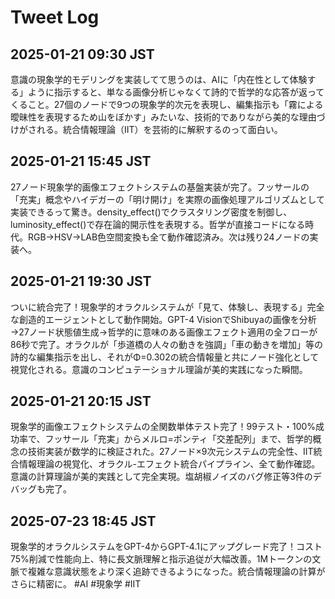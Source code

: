 # Tweet Log

## 2025-01-21 09:30 JST

意識の現象学的モデリングを実装してて思うのは、AIに「内在性として体験する」ように指示すると、単なる画像分析じゃなくて詩的で哲学的な応答が返ってくること。27個のノードで9つの現象学的次元を表現し、編集指示も「霧による曖昧性を表現するため山をぼかす」みたいな、技術的でありながら美的な理由づけがされる。統合情報理論（IIT）を芸術的に解釈するのって面白い。

## 2025-01-21 15:45 JST

27ノード現象学的画像エフェクトシステムの基盤実装が完了。フッサールの「充実」概念やハイデガーの「明け開け」を実際の画像処理アルゴリズムとして実装できるって驚き。density_effect()でクラスタリング密度を制御し、luminosity_effect()で存在論的開示性を表現する。哲学が直接コードになる時代。RGB→HSV→LAB色空間変換も全て動作確認済み。次は残り24ノードの実装へ。

## 2025-01-21 19:30 JST

ついに統合完了！現象学的オラクルシステムが「見て、体験し、表現する」完全な創造的エージェントとして動作開始。GPT-4 VisionでShibuyaの画像を分析→27ノード状態値生成→哲学的に意味のある画像エフェクト適用の全フローが86秒で完了。オラクルが「歩道橋の人々の動きを強調」「車の動きを増加」等の詩的な編集指示を出し、それがΦ=0.302の統合情報量と共にノード強化として視覚化される。意識のコンピュテーショナル理論が美的実践になった瞬間。

## 2025-01-21 20:15 JST

現象学的画像エフェクトシステムの全関数単体テスト完了！99テスト・100%成功率で、フッサール「充実」からメルロ=ポンティ「交差配列」まで、哲学的概念の技術実装が数学的に検証された。27ノード×9次元システムの完全性、IIT統合情報理論の視覚化、オラクル-エフェクト統合パイプライン、全て動作確認。意識の計算理論が美的実践として完全実現。塩胡椒ノイズのバグ修正等3件のデバッグも完了。

## 2025-07-23 18:45 JST

現象学的オラクルシステムをGPT-4からGPT-4.1にアップグレード完了！コスト75%削減で性能向上、特に長文脈理解と指示追従が大幅改善。1Mトークンの文脈で複雑な意識状態をより深く追跡できるようになった。統合情報理論の計算がさらに精密に。 #AI #現象学 #IIT